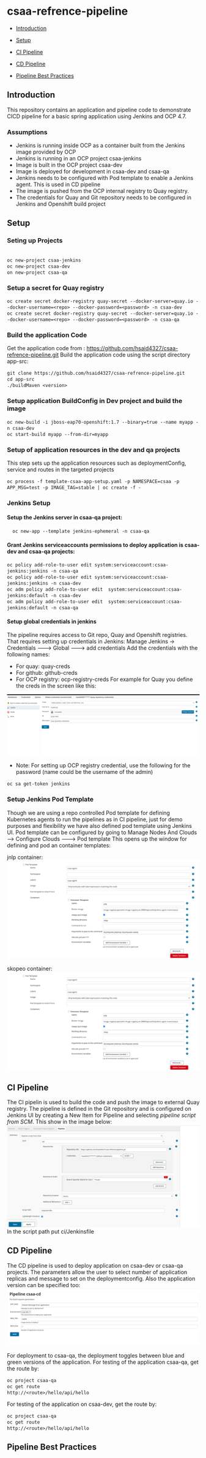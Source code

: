 # csaa-refrence-pipeline
* [Introduction](#introduction)
* [Setup](#setup)

* [CI Pipeline](#ci-pipeline)
* [CD Pipeline](#cd-pipeline)
* [Pipeline Best Practices](#cd-pipeline)

## Introduction
This repository contains an application and pipeline code to demonstrate CICD pipeline for a basic spring application using Jenkins and OCP 4.7.
### Assumptions
* Jenkins is running inside OCP as a container built from the Jenkins image provided by OCP
* Jenkins is running in an OCP project csaa-jenkins
* Image is built in the OCP project csaa-dev
* Image is deployed for development in csaa-dev and csaa-qa
* Jenkins needs to be configured with Pod template to enable a Jenkins agent. This is used in CD pipeline
* The image is pushed from the OCP internal registry to Quay registry.
* The credentials for Quay and Git repository needs to be configured in Jenkins and Openshift build project

## Setup
### Seting up Projects
```

oc new-project csaa-jenkins
oc new-project csaa-dev
on new-project csaa-qa
```

### Setup a secret for Quay registry
```
oc create secret docker-registry quay-secret --docker-server=quay.io --docker-username=<repo> --docker-password=<password> -n csaa-dev
oc create secret docker-registry quay-secret --docker-server=quay.io --docker-username=<repo> --docker-password=<password> -n csaa-qa
```

### Build the application Code
Get the application code from : https://github.com/hsaid4327/csaa-refrence-pipeline.git
Build the application code using the script directory app-src:

```
git clone https://github.com/hsaid4327/csaa-refrence-pipeline.git
cd app-src
./buildMaven <version>
```

### Setup application BuildConfig in Dev project and build the image
```
oc new-build -i jboss-eap70-openshift:1.7 --binary=true --name myapp -n csaa-dev
oc start-build myapp --from-dir=myapp
```
 ### Setup of application resources in the dev and qa projects
This step sets up the application resources such as deploymentConfig, service and routes in the targeted projects

```
oc process -f template-csaa-app-setup.yaml -p NAMESPACE=csaa -p APP_MSG=test -p IMAGE_TAG=stable | oc create -f -  
```
### Jenkins Setup

#### Setup the Jenkins server in csaa-qa project:
```
  oc new-app --template jenkins-ephemeral -n csaa-qa 
```
#### Grant Jenkins serviceaccounts permissions to deploy application is csaa-dev and csaa-qa projects:
```
oc policy add-role-to-user edit system:serviceaccount:csaa-jenkins:jenkins -n csaa-qa
oc policy add-role-to-user edit system:serviceaccount:csaa-jenkins:jenkins -n csaa-dev
oc adm policy add-role-to-user edit  system:serviceaccount:csaa-jenkins:default -n csaa-dev
oc adm policy add-role-to-user edit  system:serviceaccount:csaa-jenkins:default -n csaa-qa

```
#### Setup global credentials in jenkins
The pipeline requires access to Git repo, Quay and Openshift registries. That requires setting up credentials in Jenkins:
  Manage Jenkins -> Credentials ---> Global ---> add credentials
Add the credentials with the following names:
* For quay: quay-creds
* For github: github-creds
* For OCP registry: ocp-registry-creds
For example for Quay you define the creds in the screen like this:
  
 ![](images/jenkins-creds.png?raw=true)
* Note: For setting up OCP registry credential, use the following for the password (name could be the username of the admin)
```
oc sa get-token jenkins
```
### Setup Jenkins Pod Template
Though we are using a repo controlled Pod template for defining Kubernetes agents to run the pipelines as in CI pipeline, just for demo purposes and flexibility we have also defined pod template using Jenkins UI.
Pod template can be configured by going to Manage Nodes And Clouds --> Configure Clouds ---> Pod template
This opens up the window for defining and pod an container templates:

 jnlp container:
 ![](images/pod-template-jnlp.png?raw=true)
 
 skopeo container:
 ![](images/pod-template-jnlp.png?raw=true)

## CI Pipeline
The CI pipelin is used to build the code and push the image to external Quay registry. The pipeline is defined in the Git repository and is configured on Jenkins
UI by creating a New Item for Pipeline and selecting *pipeline script from SCM*. This show in the image below:
![](images/pipeline-setup.png?raw=true) 
In the script path put ci/Jenkinsfile


## CD Pipeline
The CD pipeline is used to deploy application on csaa-dev or csaa-qa projects. The parameters allow the user to select number of application replicas and message to set on the deploymentconfig. Also the application version can be specified too:
![](images/cd-params.png?raw=true)

For deployment to csaa-qa, the deployment toggles between blue and green versions of the application.
For testing of the application csaa-qa, get the route by:
```
oc project csaa-qa
oc get route
http://<route>/hello/api/hello
```
For testing of the application on csaa-dev, get the route by:
```
oc project csaa-qa
oc get route
http://<route>/hello/api/hello
```
## Pipeline Best Practices
